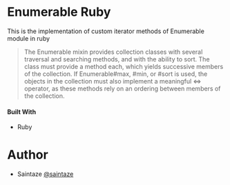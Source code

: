 # Enumerable Ruby
This is the implementation of custom iterator methods of Enumerable module in ruby

> The Enumerable mixin provides collection classes with several traversal and searching methods, and with the ability to sort. The class must provide a method each, which yields successive members of the collection. If Enumerable#max, #min, or #sort is used, the objects in the collection must also implement a meaningful <=> operator, as these methods rely on an ordering between members of the collection.

#### Built With
+ Ruby

# Author
+ Saintaze [@saintaze](https://github.com/saintaze/)
